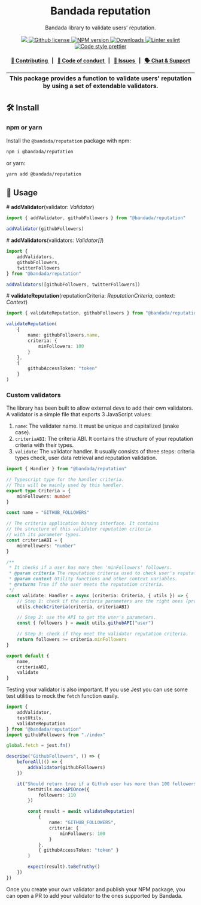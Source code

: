 <p align="center">
    <h1 align="center">
        Bandada reputation
    </h1>
    <p align="center">Bandada library to validate users' reputation.</p>
</p>

<p align="center">
    <a href="https://github.com/privacy-scaling-explorations/bandada">
        <img src="https://img.shields.io/badge/project-Bandada-blue.svg?style=flat-square">
    </a>
    <a href="https://github.com/privacy-scaling-explorations/bandada/blob/main/LICENSE">
        <img alt="Github license" src="https://img.shields.io/github/license/privacy-scaling-explorations/bandada.svg?style=flat-square">
    </a>
    <a href="https://www.npmjs.com/package/@bandada/reputation">
        <img alt="NPM version" src="https://img.shields.io/npm/v/@bandada/reputation?style=flat-square" />
    </a>
    <a href="https://npmjs.org/package/@bandada/reputation">
        <img alt="Downloads" src="https://img.shields.io/npm/dm/@bandada/reputation.svg?style=flat-square" />
    </a>
    <a href="https://eslint.org/">
        <img alt="Linter eslint" src="https://img.shields.io/badge/linter-eslint-8080f2?style=flat-square&logo=eslint" />
    </a>
    <a href="https://prettier.io/">
        <img alt="Code style prettier" src="https://img.shields.io/badge/code%20style-prettier-f8bc45?style=flat-square&logo=prettier" />
    </a>
</p>

<div align="center">
    <h4>
        <a href="https://github.com/privacy-scaling-explorations/bandada/blob/main/CONTRIBUTING.md">
            👥 Contributing
        </a>
        <span>&nbsp;&nbsp;|&nbsp;&nbsp;</span>
        <a href="https://github.com/privacy-scaling-explorations/bandada/blob/main/CODE_OF_CONDUCT.md">
            🤝 Code of conduct
        </a>
        <span>&nbsp;&nbsp;|&nbsp;&nbsp;</span>
        <a href="https://github.com/privacy-scaling-explorations/bandada/contribute">
            🔎 Issues
        </a>
        <span>&nbsp;&nbsp;|&nbsp;&nbsp;</span>
        <a href="https://appliedzkp.org/discord">
            🗣️ Chat &amp; Support
        </a>
    </h4>
</div>

| This package provides a function to validate users' reputation by using a set of extendable validators. |
| ------------------------------------------------------------------------------------------------------- |

## 🛠 Install

### npm or yarn

Install the `@bandada/reputation` package with npm:

```bash
npm i @bandada/reputation
```

or yarn:

```bash
yarn add @bandada/reputation
```

## 📜 Usage

\# **addValidator**(validator: _Validator_)

```typescript
import { addValidator, githubFollowers } from "@bandada/reputation"

addValidator(githubFollowers)
```

\# **addValidators**(validators: _Validator[]_)

```typescript
import {
    addValidators,
    githubFollowers,
    twitterFollowers
} from "@bandada/reputation"

addValidators([githubFollowers, twitterFollowers])
```

\# **validateReputation**(reputationCriteria: _ReputationCriteria_, context: _Context_)

```typescript
import { validateReputation, githubFollowers } from "@bandada/reputation"

validateReputation(
    {
        name: githubFollowers.name,
        criteria: {
            minFollowers: 100
        }
    },
    {
        githubAccessToken: "token"
    }
)
```

### Custom validators

The library has been built to allow external devs to add their own validators. A validator is a simple file that exports 3 JavaScript values:

1. `name`: The validater name. It must be unique and capitalized (snake case).
2. `criteriaABI`: The criteria ABI. It contains the structure of your reputation criteria with their types.
3. `validate`: The validator handler. It usually consists of three steps: criteria types check, user data retrieval and reputation validation.

```typescript
import { Handler } from "@bandada/reputation"

// Typescript type for the handler criteria.
// This will be mainly used by this handler.
export type Criteria = {
    minFollowers: number
}

const name = "GITHUB_FOLLOWERS"

// The criteria application binary interface. It contains
// the structure of this validator reputation criteria
// with its parameter types.
const criteriaABI = {
    minFollowers: "number"
}

/**
 * It checks if a user has more then 'minFollowers' followers.
 * @param criteria The reputation criteria used to check user's reputation.
 * @param context Utility functions and other context variables.
 * @returns True if the user meets the reputation criteria.
 */
const validate: Handler = async (criteria: Criteria, { utils }) => {
    // Step 1: check if the criteria parameters are the right ones (proper structure and types).
    utils.checkCriteria(criteria, criteriaABI)

    // Step 2: use the API to get the user's parameters.
    const { followers } = await utils.githubAPI("user")

    // Step 3: check if they meet the validator reputation criteria.
    return followers >= criteria.minFollowers
}

export default {
    name,
    criteriaABI,
    validate
}
```

Testing your validator is also important. If you use Jest you can use some test utilities to mock the `fetch` function easily.

```typescript
import {
    addValidator,
    testUtils,
    validateReputation
} from "@bandada/reputation"
import githubFollowers from "./index"

global.fetch = jest.fn()

describe("GithubFollowers", () => {
    beforeAll(() => {
        addValidator(githubFollowers)
    })

    it("Should return true if a Github user has more than 100 followers", async () => {
        testUtils.mockAPIOnce({
            followers: 110
        })

        const result = await validateReputation(
            {
                name: "GITHUB_FOLLOWERS",
                criteria: {
                    minFollowers: 100
                }
            },
            { githubAccessToken: "token" }
        )

        expect(result).toBeTruthy()
    })
})
```

Once you create your own validator and publish your NPM package, you can open a PR to add your validator to the ones supported by Bandada.

